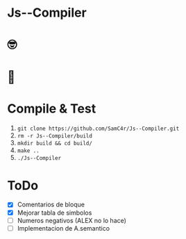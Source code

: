 # Js--Compiler


# 🤓

# 🗿

# Compile & Test
1. `git clone https://github.com/SamC4r/Js--Compiler.git`
2. `rm -r Js--Compiler/build`
3. `mkdir build && cd build/`
4. `make ..`
5. `./Js--Compiler`


# ToDo
- [x] Comentarios de bloque
- [x] Mejorar tabla de simbolos
- [ ] Numeros negativos (ALEX no lo hace)
- [ ] Implementacion de A.semantico
